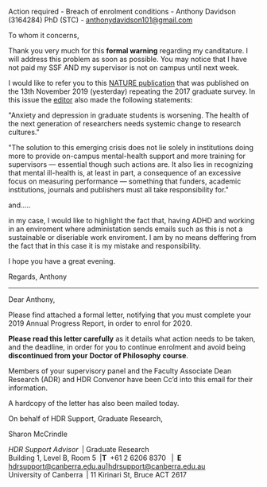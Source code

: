 Action required - Breach of enrolment conditions - Anthony Davidson (3164284) PhD (STC) - anthonydavidson101@gmail.com

To whom it concerns,

Thank you very much for this **formal warning** regarding my canditature. I will address this problem as soon as possible. You may notice that I have not paid my SSF AND my supervisor is not on campus until next week.

I would like to refer you to this [NATURE publication](https://www.nature.com/articles/d41586-019-03459-7) that was published on the 13th November 2019 (yesterday) repeating the 2017 graduate survey. In this issue the [editor](https://www.nature.com/articles/d41586-019-03489-1) also made the following statements:

"Anxiety and depression in graduate students is worsening. The health of the next generation of researchers needs systemic change to research cultures."

"The solution to this emerging crisis does not lie solely in institutions doing more to provide on-campus mental-health support and more training for supervisors — essential though such actions are. It also lies in recognizing that mental ill-health is, at least in part, a consequence of an excessive focus on measuring performance — something that funders, academic institutions, journals and publishers must all take responsibility for."

and.....

in my case, I would like to highlight the fact that, having ADHD and working in an enviroment where administation sends emails such as this is not a sustainable or diseriable work enviroment. I am by no means deffering from the fact that in this case it is my mistake and responsibility.

I hope you have a great evening.

Regards,
Anthony

----------------------------------------

Dear Anthony,

Please find attached a formal letter, notifying that you must complete your 2019 Annual Progress Report, in order to enrol for 2020.

**Please read this letter carefully** as it details what action needs to be taken, and the deadline, in order for you to continue enrolment and avoid being **discontinued from your** **Doctor of Philosophy** **course**.

Members of your supervisory panel and the Faculty Associate Dean Research (ADR) and HDR Convenor have been Cc’d into this email for their information.

A hardcopy of the letter has also been mailed today.

On behalf of HDR Support, Graduate Research,

Sharon McCrindle

_HDR Support Advisor_ | Graduate Research  
Building 1, Level B, Room 5 |**T** +61 2 6206 8370  | **E** [hdrsupport@canberra.edu.au](mailto:hdrsupport@canberra.edu.au)\][hdrsupport@canberra.edu.au](mailto:hdrsupport@canberra.edu.au)  
University of Canberra | 11 Kirinari St, Bruce ACT 2617